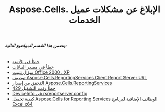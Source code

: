 ﻿---
title: Aspose.Cells. الإبلاغ عن مشكلات عميل الخدمات
type: docs
weight: 10
url: /ar/reportingservices/aspose-cells-reportingservices-client-issues/
---
###### **يتضمن هذا القسم المواضيع التالية:**
- [خطأ في الأتمتة](/cells/ar/reportingservices/automation-error/)
- [خطأ في مصدر البيانات](/cells/ar/reportingservices/data-source-error/)
- [سؤال تثبيت Office 2000 ، XP](/cells/ar/reportingservices/office-2000-xp-installation-question/)
- [توصيف Aspose.Cells.ReportingServices Client Report Server URL](/cells/ar/reportingservices/configuring-aspose-cells-reportingservices-client-report-server-url/)
- [التحقق من إصدار Aspose.Cells.ReportingServices](/cells/ar/reportingservices/checking-the-aspose-cells-reportingservices-version/)
- [خطأ وقت التشغيل 429](/cells/ar/reportingservices/runtime-error-429/)
- [DeviceInfo في rsreportserver.config](/cells/ar/reportingservices/deviceinfo-in-rsreportserver-config/)
- [كيفية تحميل Aspose.Cells for Reporting Services الوظائف الإضافية لبرنامج Excel x64](/cells/ar/reportingservices/how-to-load-aspose-cells-for-reporting-services-add-ins-for-excel-x64/)
